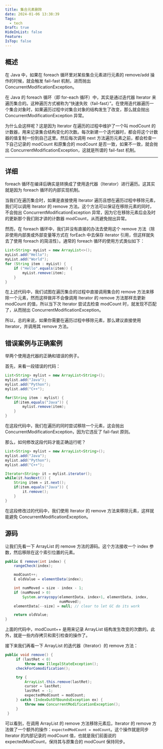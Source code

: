 ```yaml
---
title: 集合元素删除
date: 2024-01-06 13:38:39
Tags:
  - tech
Draft: true
HideInList: false
Feature: 
IsTop: false
---
```

## 概述
在 Java 中，如果在 foreach 循环里对某些集合元素进行元素的 remove/add 操作的时候，就会触发 fail-fast 机制，进而抛出 ConcurrentModificationException。

在 Java 的 foreach 循环（即 for-each 循环）中，其实是通过迭代器 Iterator 来遍历集合的。这种遍历方式被称为“快速失败（fail-fast）”。在使用迭代器遍历一个集合对象时，如果遍历过程中对集合对象的结构发生了改变，那么就会抛出 ConcurrentModificationException 异常。

为什么会这样呢？这是因为 Iterator 在遍历的过程中维护了一个叫 modCount 的计数器，用来记录集合结构变化的次数。每次新建一个迭代器时，都会将这个计数器的值复制一份到自己这里。然后每次调用 next 方法遍历元素之前，都会检查一下自己记录的 modCount 和原集合的 modCount 是否一致，如果不一致，就会抛出 ConcurrentModificationException，这就是所谓的 fail-fast 机制。

---
## 详细
foreach 循环在编译后确实是转换成了使用迭代器（Iterator）进行遍历。这其实就是因为 foreach 循环的内部实现机制。

当我们在遍历集合时，如果是直接使用 Iterator 遍历且想在遍历过程中移除元素，我们可以调用 Iterator 的 remove 方法。这个方法可以保证在移除元素的同时，不会抛出 ConcurrentModificationException 异常，因为它在移除元素后会及时的更新那个我们刚才讲的计数器 modCount，从而避免抛出异常。

然而，在 foreach 循环中，我们并没有直接的办法去使用这个 remove 方法（除非使用内部类或外部变量等方式在 forEach 中去保存 iterator 引用，但这样就失去了使用 foreach 的简洁性）。通常的 foreach 循环的使用方式类似如下：

```java
List<String> myList = new ArrayList<>();
myList.add("Hello");
myList.add("World");
for (String item : myList) {
    if ("Hello".equals(item)) {
        myList.remove(item);
    }
}
```

在上述代码中，我们试图在遍历集合的过程中直接调用集合的 remove 方法来移除一个元素，然而这样做并不会像调用 Iterator 的 remove 方法那样去更新 modCount 的值，所以当下次 Iterator 尝试去检查 modCount 时，就发现不匹配了，从而抛出 ConcurrentModificationException。

所以，总的来说，如果你需要在遍历过程中移除元素，那么建议直接使用 Iterator，并调用其 remove 方法。

<!--more-->
## 错误案例与正确案例

举两个使用迭代器的正确和错误的例子。

首先，来看一段错误的代码：

```java
List<String> mylist = new ArrayList<String>();
mylist.add("Java");
mylist.add("Python");
mylist.add("C++");

for(String item : mylist) {
    if(item.equals("Java")) {
        mylist.remove(item);
    }
}
```

在这段代码中，我们在遍历的同时尝试移除一个元素，这会抛出 ConcurrentModificationException，因为它违反了 fail-fast 原则。

那么，如何修改这段代码才能正确运行呢？

```java
List<String> mylist = new ArrayList<String>();
mylist.add("Java");
mylist.add("Python");
mylist.add("C++");

Iterator<String> it = mylist.iterator();
while(it.hasNext()) {
    String item = it.next();
    if(item.equals("Java")) {
        it.remove();
    }
}
```

在这段修改过的代码中，我们使用 Iterator 的 remove 方法来移除元素，这样就能避免 ConcurrentModificationException。

## 源码

让我们先看一下 ArrayList 的 remove 方法的源码。这个方法接收一个 index 参数，然后移除在这个索引位置的元素。

```java
public E remove(int index) {
    rangeCheck(index);

    modCount++;
    E oldValue = elementData(index);

    int numMoved = size - index - 1;
    if (numMoved > 0)
        System.arraycopy(elementData, index+1, elementData, index,
                         numMoved);
    elementData[--size] = null; // clear to let GC do its work

    return oldValue;
}
```

上面的代码中，modCount++ 是用来记录 ArrayList 结构发生改变的次数的。此外，就是一些内存拷贝和索引检查的操作了。

接下来我们再看一下 ArrayList 的迭代器（Iterator）的 remove 方法：

```java
public void remove() {
     if (lastRet < 0)
         throw new IllegalStateException();
     checkForComodification();

     try {
         ArrayList.this.remove(lastRet);
         cursor = lastRet;
         lastRet = -1;
         expectedModCount = modCount;
     } catch (IndexOutOfBoundsException ex) {
         throw new ConcurrentModificationException();
     }
 }
```

可以看到，在调用 ArrayList 的 remove 方法移除元素后，Iterator 的 remove 方法做了一个额外的操作：`expectedModCount = modCount`。这个操作就是同步 Iterator 的内部记录的 modCount 值，也就是我们前面说的 expectedModCount，保持其与原集合的 modCount 保持同步。
